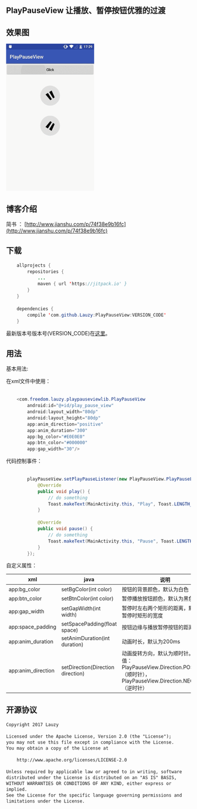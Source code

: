##   PlayPauseView  让播放、暂停按钮优雅的过渡

## 效果图

<img src="/Screenshot/20170812PlayPauseViewSR.gif" alt="screenshot" title="screenshot" width="240" height="400" />

## 博客介绍

简书 ： [http://www.jianshu.com/p/74f38e9b16fc](http://www.jianshu.com/p/74f38e9b16fc)

## 下载

```java
    allprojects {
	    repositories {
		    ...
		    maven { url 'https://jitpack.io' }
	    }
	}

    dependencies {
        compile 'com.github.Lauzy:PlayPauseView:VERSION_CODE'
	}
```

最新版本号版本号(VERSION_CODE)在[这里](https://github.com/Lauzy/PlayPauseView/releases)。

## 用法

基本用法:

在xml文件中使用：

```java

    <com.freedom.lauzy.playpauseviewlib.PlayPauseView
        android:id="@+id/play_pause_view"
        android:layout_width="80dp"
        android:layout_height="80dp"
        app:anim_direction="positive"
        app:anim_duration="300"
        app:bg_color="#E0E0E0"
        app:btn_color="#000000"
        app:gap_width="30"/>

```

代码控制事件：

```java

        playPauseView.setPlayPauseListener(new PlayPauseView.PlayPauseListener() {
            @Override
            public void play() {
                // do something
                Toast.makeText(MainActivity.this, "Play", Toast.LENGTH_SHORT).show();
            }

            @Override
            public void pause() {
                // do something
                Toast.makeText(MainActivity.this, "Pause", Toast.LENGTH_SHORT).show();
            }
        });

```

自定义属性：

|xml                |java           |说明           |
|-------------------|---------------|---------------|
|app:bg_color       |setBgColor(int color)|按钮的背景颜色，默认为白色
|app:btn_color      |setBtnColor(int color)|暂停播放按钮颜色，默认为黑色
|app:gap_width      |setGapWidth(int width)|暂停时左右两个矩形的距离，默认为暂停时矩形的宽度
|app:space_padding  |setSpacePadding(float space)|按钮边缘与播放暂停按钮的距离
|app:anim_duration  |setAnimDuration(int duration)|动画时长，默认为200ms
|app:anim_direction |setDirection(Direction direction)|动画旋转方向，默认为顺时针。属性值：PlayPauseView.Direction.POSITIVE（顺时针），PlayPauseView.Direction.NEGATIVE（逆时针）


## 开源协议
```
Copyright 2017 Lauzy

Licensed under the Apache License, Version 2.0 (the "License");
you may not use this file except in compliance with the License.
You may obtain a copy of the License at

    http://www.apache.org/licenses/LICENSE-2.0

Unless required by applicable law or agreed to in writing, software
distributed under the License is distributed on an "AS IS" BASIS,
WITHOUT WARRANTIES OR CONDITIONS OF ANY KIND, either express or implied.
See the License for the specific language governing permissions and
limitations under the License.
```
